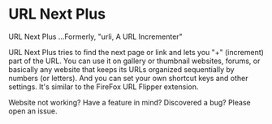 # URL Next Plus
URL Next Plus
...Formerly, "urli, A URL Incrementer"

URL Next Plus tries to find the next page or link and lets you "+" (increment)
part of the URL. You can use it on gallery or thumbnail websites, forums, or
basically any website that keeps its URLs organized sequentially by numbers
(or letters). And you can set your own shortcut keys and other settings.
It's similar to the FireFox URL Flipper extension.


Website not working? Have a feature in mind? Discovered a bug?
Please open an issue.